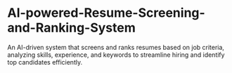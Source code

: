# AI-powered-Resume-Screening-and-Ranking-System
An AI-driven system that screens and ranks resumes based on job criteria, analyzing skills, experience, and keywords to streamline hiring and identify top candidates efficiently.
